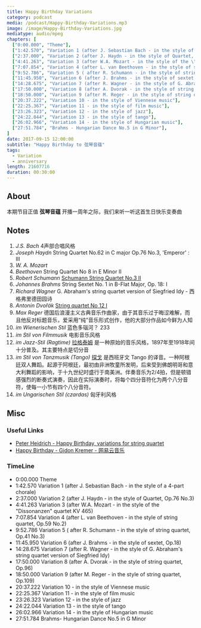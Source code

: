 ```yaml
---
title: Happy Birthday Variations
category: podcast
media: /podcast/Happy-Birthday-Variations.mp3
image: /image/Happy-Birthday-Variations.jpg
mediatype: audio/mpeg
chapters: [
  ["0:00.000", "Theme"],
  ["1:42.570", "Variation 1 (after J. Sebastian Bach - in the style of a 4-part chorale)"],
  ["2:37.000", "Variation 2 (after J. Haydn - in the style of Quartet, Op.76 No.3)"],
  ["4:41.263", "Variation 3 (after W.A. Mozart - in the style of the \"Dissonanzen\" quartet KV 465)"],
  ["7:07.854", "Variation 4 (after L. van Beethoven - in the style of string quartet, Op.59 No.2)"],
  ["9:52.786", "Variation 5 ( after R. Schumann - in the style of string quartet, Op.41 No.3)"],
  ["11:45.950", "Variation 6 (after J. Brahms - in the style of sextet, Op.18)"],
  ["14:28.675", "Variation 7 (after R. Wagner - in the style of G. Abraham's string quartet version of Siegfried Idy)"],
  ["17:50.000", "Variation 8 (after A. Dvorak - in the style of string quartet, Op.96)"],
  ["18:50.000", "Variation 9 (after M. Reger - in the style of string quartet, Op.109)"],
  ["20:37.222", "Variation 10 - in the style of Viennese music"],
  ["22:25.367", "Variation 11 - in the style of film music"],
  ["23:26.323", "Variation 12 - in the style of jazz"],
  ["24:22.044", "Variation 13 - in the style of tango"],
  ["26:02.966", "Variation 14 - in the style of Hungarian music"],
  ["27:51.784", "Brahms - Hungarian Dance No.5 in G Minor"],
]
date: 2017-09-15 12:00:00
subtitle: "Happy Birthday to 弦琴音蕴"
tags:
  - Variation
  - anniversary
length: 21607716
duration: 00:30:00
---
```

## About
本期节目正值 __弦琴音蕴__ 开播一周年之际，我们来听一听这首生日快乐变奏曲

<!--more-->

## Notes
1. _J.S. Bach_
4声部合唱风格
2. _Joseph Haydn_
String Quartet No.62 in C major Op.76 No.3, 'Emperor' : III
3. _W. A. Mozart_
4. _Beethoven_
String Quartet No 8 in E Minor II
5. _Robert Schumann_
[Schumann String Quartet No.3 II](/2017/04/21/12-Schumann-s-Quartet/)
6. _Johannes Brahms_
String Sextet No. 1 in B-Flat Major, Op. 18: I
7. _Richard Wagner_
G. Abraham's string quartet version of Siegfried Idy - 西格弗里德田园诗
8. _Antonin Dvořák_
[String quartet No 12 I](/2016/09/15/1-Dvorak/)
9. _Max Reger_
德国后浪漫主义古典音乐作曲家，由于其音乐过于晦涩难解，而且他反对标题音乐，爱采用“纯”音乐形式创作，他的大部分作品如今鲜为人知
10. _im Wienerischen Stil_
蓝色多瑙河？ 233
11. _im Stil von Filmmusik_
电影音乐风格
12. _im Jazz-Stil (Ragtime)_
[拉格泰姆](https://zh.wikipedia.org/wiki/%E6%8B%89%E6%A0%BC%E6%B3%B0%E5%A7%86) 是一种原始的音乐风格，1897年至1918年间十分普及。其主要特点是切分音
13. _im Stil von Tanzmusik (Tango)_
[探戈](https://zh.wikipedia.org/wiki/%E6%8E%A2%E6%88%88) 是西班牙文 Tango 的译音。一种阿根廷双人舞蹈。起源于阿根廷，最初由非洲牧童所发明，后来受到佛朗明哥和意大利舞蹈的影响，于十九世纪时盛行于南美洲。伴奏音乐为2/4拍，但是顿错感强烈的断奏式演奏，因此在实际演奏时，将每个四分音符化为两个八分音符，使每一小节有四个八分音符。
14. _im Ungarischen Stil (czardas)_
匈牙利风格

## Misc
### Useful Links
- [Peter Heidrich - Happy Birthday, variations for string quartet](www.classicalarchives.com/work/483574.html)
- [Happy Birthday - Gidon Kremer - 网易云音乐](http://music.163.com/#/album?id=34540429)

### TimeLine
- 0:00.000 Theme
- 1:42.570 Variation 1 (after J. Sebastian Bach - in the style of a 4-part chorale)
- 2:37.000 Variation 2 (after J. Haydn - in the style of Quartet, Op.76 No.3)
- 4:41.263 Variation 3 (after W.A. Mozart - in the style of the "Dissonanzen" quartet KV 465)
- 7:07.854 Variation 4 (after L. van Beethoven - in the style of string quartet, Op.59 No.2)
- 9:52.786 Variation 5 ( after R. Schumann - in the style of string quartet, Op.41 No.3)
- 11:45.950 Variation 6 (after J. Brahms - in the style of sextet, Op.18)
- 14:28.675 Variation 7 (after R. Wagner - in the style of G. Abraham's string quartet version of Siegfried Idy)
- 17:50.000 Variation 8 (after A. Dvorak - in the style of string quartet, Op.96)
- 18:50.000 Variation 9 (after M. Reger - in the style of string quartet, Op.109)
- 20:37.222 Variation 10 - in the style of Viennese music
- 22:25.367 Variation 11 - in the style of film music
- 23:26.323 Variation 12 - in the style of jazz
- 24:22.044 Variation 13 - in the style of tango
- 26:02.966 Variation 14 - in the style of Hungarian music
- 27:51.784 Brahms- Hungarian Dance No.5 in G Minor
